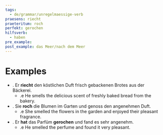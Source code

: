 ```yaml
---
tags:
  - de/grammar/unregelmaessige-verb
praesens: riecht
praeteritum: roch
perfekt: gerochen
hilfsverb:
  - haben
pre_example: 
post_example: das Meer/nach dem Meer
---
```


# Examples
- . Er **riecht** den köstlichen Duft frisch gebackenen Brotes aus der Bäckerei.
	- .e He smells the delicious scent of freshly baked bread from the bakery.
- . Sie **roch** die Blumen im Garten und genoss den angenehmen Duft.
	- .e She smelled the flowers in the garden and enjoyed their pleasant fragrance.
- . Er **hat** das Parfüm **gerochen** und fand es sehr angenehm.
	- .e He smelled the perfume and found it very pleasant.
